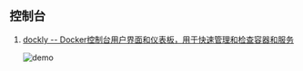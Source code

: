 ## 控制台
1. [dockly -- Docker控制台用户界面和仪表板，用于快速管理和检查容器和服务](https://github.com/lirantal/dockly)

    ![demo](https://cloud.githubusercontent.com/assets/316371/25682867/c5212216-3027-11e7-8f36-72d38516d2af.gif)